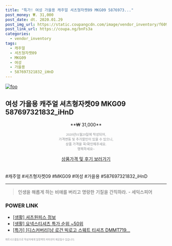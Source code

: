 ```yaml
--- 
title: "특가! 여성 가을용 캐주얼 셔츠형자켓09 MKG09 5876973..." 
post_money: ₩. 31,000 
post_date: dt. 2020.01.29 
post_img_url: https://static.coupangcdn.com/image/vendor_inventory/f609/4cc8c6b003154c97750e25354345c8b04213566e3fa69a15dfa6a28778f4.jpg 
post_link_url: https://coupa.ng/bnFs3a 
categories: 
  - vendor_inventory 
tags: 
  - 캐주얼 
  - 셔츠형자켓09 
  - MKG09 
  - 여성 
  - 가을용 
  - 587697321832_iHnD 
--- 
```

[![foo](https://static.coupangcdn.com/image/vendor_inventory/f609/4cc8c6b003154c97750e25354345c8b04213566e3fa69a15dfa6a28778f4.jpg)](https://coupa.ng/bnFs3a) 

## 여성 가을용 캐주얼 셔츠형자켓09 MKG09 587697321832_iHnD 
<p style="text-align: center;">**₩ 31,000**</p> 
<p style="text-align: center;"><span style="color: #898c8f; font-family: Georgia,Times,serif; font-size: 0.75em;">2020년01월29일에 작성되어, <br>가격변동 및 추가할인이 있을 수 있으니,<br> 상품 가격을 꼭!확인해주세요.<br>행복하세요~</span> 
</p>	 
<div markdown="0" style="text-align: center;"><a href="https://coupa.ng/bnFs3a" class="btn btn--success">상품가격 및 후기 보러가기</a></div> 
<br><br> 
  #캐주얼 #셔츠형자켓09 #MKG09 #여성 #가을용 #587697321832_iHnD 
<hr> 

> 인생을 해롭게 하는 비애를 버리고 명랑한 기질을 간직하라. - 세익스피어 


### POWER LINK

* <a href="https://blog.naver.com/sakai111/221762409289" target="_blank"> [생활] 셔츠원피스 정보 </a>
* <a href="https://blog.naver.com/sakai111/221786351228" target="_blank"> [생활] 요넥스티셔츠 특가 순위 ~50위</a>
* <a href="https://blog.naver.com/sakai111/221788496953" target="_blank">[특가] [디스커버리]남 로건 빅로고 스웨트 티셔츠 DMMT719...</a>

<span style="color: #898c8f; font-family: Georgia,Times,serif; font-size: 0.55em;">파트너스활동으로 작성자에게 일정액의 커미션이 제공될수 있습니다.</span> 
